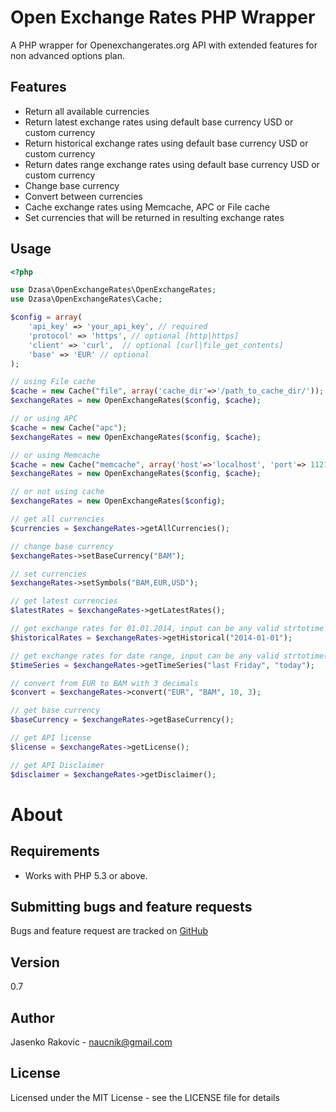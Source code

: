 Open Exchange Rates PHP Wrapper
===================

A PHP wrapper for Openexchangerates.org API with extended features for non advanced options plan.

Features
-------------------

* Return all available currencies
* Return latest exchange rates using default base currency USD or custom currency
* Return historical exchange rates using default base currency USD or custom currency
* Return dates range exchange rates using default base currency USD or custom currency
* Change base currency
* Convert between currencies
* Cache exchange rates using Memcache, APC or File cache
* Set currencies that will be returned in resulting exchange rates


Usage
-----

```php
<?php

use Dzasa\OpenExchangeRates\OpenExchangeRates;
use Dzasa\OpenExchangeRates\Cache;

$config = array(
    'api_key' => 'your_api_key', // required
    'protocol' => 'https', // optional [http|https]
    'client' => 'curl',  // optional [curl|file_get_contents]
    'base' => 'EUR' // optional
);

// using File cache
$cache = new Cache("file", array('cache_dir'=>'/path_to_cache_dir/'));
$exchangeRates = new OpenExchangeRates($config, $cache);

// or using APC
$cache = new Cache("apc");
$exchangeRates = new OpenExchangeRates($config, $cache);

// or using Memcache
$cache = new Cache("memcache", array('host'=>'localhost', 'port'=> 11211));
$exchangeRates = new OpenExchangeRates($config, $cache);

// or not using cache
$exchangeRates = new OpenExchangeRates($config);

// get all currencies
$currencies = $exchangeRates->getAllCurrencies();

// change base currency
$exchangeRates->setBaseCurrency("BAM");

// set currencies
$exchangeRates->setSymbols("BAM,EUR,USD");

// get latest currencies
$latestRates = $exchangeRates->getLatestRates();

// get exchange rates for 01.01.2014, input can be any valid strtotime input for past
$historicalRates = $exchangeRates->getHistorical("2014-01-01");

// get exchange rates for date range, input can be any valid strtotime() input
$timeSeries = $exchangeRates->getTimeSeries("last Friday", "today");

// convert from EUR to BAM with 3 decimals
$convert = $exchangeRates->convert("EUR", "BAM", 10, 3);

// get base currency
$baseCurrency = $exchangeRates->getBaseCurrency();

// get API license
$license = $exchangeRates->getLicense();

// get API Disclaimer
$disclaimer = $exchangeRates->getDisclaimer();

```


About
=====

Requirements
------------

- Works with PHP 5.3 or above.


Submitting bugs and feature requests
------------------------------------
Bugs and feature request are tracked on [GitHub]

Version
----

0.7


Author
------
Jasenko Rakovic - naucnik@gmail.com

License
----

Licensed under the MIT License - see the LICENSE file for details

[GitHub]:https://github.com/dzasa/php-open-exchange-rates/issues
